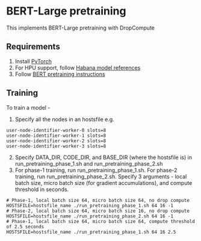 # BERT-Large pretraining

This implements BERT-Large pretraining with DropCompute

## Requirements
1) Install [PyTorch](https://pytorch.org/)
2) For HPU support, follow [Habana model references](https://github.com/HabanaAI/Model-References/tree/master)
3) Follow [BERT pretraining instructions](https://github.com/HabanaAI/Model-References/tree/master/PyTorch/nlp/bert)

## Training
To train a model -
1) Specify all the nodes in an hostsfile e.g.
```
user-node-identifier-worker-0 slots=8
user-node-identifier-worker-1 slots=8
user-node-identifier-worker-2 slots=8
user-node-identifier-worker-3 slots=8
```
2) Specify DATA_DIR, CODE_DIR, and BASE_DIR (where the hostsfile is) in run_pretraining_phase_1.sh and run_pretraining_phase_2.sh
5) For phase-1 training, run run_pretraining_phase_1.sh. For phase-2 training, run run_pretraining_phase_2.sh.
Specify 3 arguments - local batch size, micro batch size (for gradient accumulations), and compute threshold in seconds.
```
# Phase-1, local batch size 64, micro batch size 64, no drop compute
HOSTSFILE=hostsfile_name ./run_pretraining_phase_1.sh 64 16 -1
# Phase-2, local batch size 64, micro batch size 16, no drop compute
HOSTSFILE=hostsfile_name ./run_pretraining_phase_2.sh 64 16 -1
# Phase-1, local batch size 64, micro batch size 64, compute threshold of 2.5 seconds
HOSTSFILE=hostsfile_name ./run_pretraining_phase_1.sh 64 16 2.5
``` 
